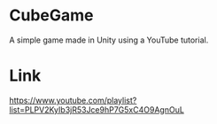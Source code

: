 # CubeGame
A simple game made in Unity using a YouTube tutorial.
# Link
https://www.youtube.com/playlist?list=PLPV2KyIb3jR53Jce9hP7G5xC4O9AgnOuL
